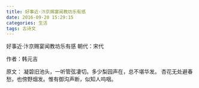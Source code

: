 ```yaml
---
title: 好事近·汴京赐宴闻教坊乐有感
date: 2016-09-20 15:29:15
categories: 生活
tags: 古诗文
---
```




好事近·汴京赐宴闻教坊乐有感
朝代：宋代

作者：韩元吉

原文：
凝碧旧池头，一听管弦凄切。多少梨园声在，总不堪华发。
杏花无处避春愁，也傍野烟发。惟有御沟声断，似知人呜咽。 